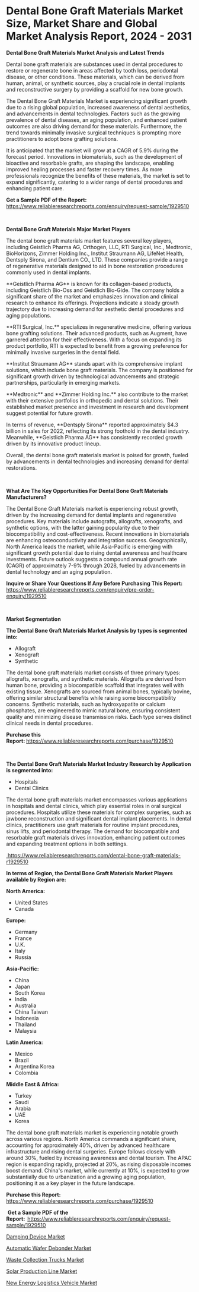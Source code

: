<p><h1>Dental Bone Graft Materials Market Size, Market Share and Global Market Analysis Report, 2024 - 2031</h1></p><p><strong>Dental Bone Graft Materials Market Analysis and Latest Trends</strong></p>
<p><p>Dental bone graft materials are substances used in dental procedures to restore or regenerate bone in areas affected by tooth loss, periodontal disease, or other conditions. These materials, which can be derived from human, animal, or synthetic sources, play a crucial role in dental implants and reconstructive surgery by providing a scaffold for new bone growth.</p><p>The Dental Bone Graft Materials Market is experiencing significant growth due to a rising global population, increased awareness of dental aesthetics, and advancements in dental technologies. Factors such as the growing prevalence of dental diseases, an aging population, and enhanced patient outcomes are also driving demand for these materials. Furthermore, the trend towards minimally invasive surgical techniques is prompting more practitioners to adopt bone grafting solutions.</p><p>It is anticipated that the market will grow at a CAGR of 5.9% during the forecast period. Innovations in biomaterials, such as the development of bioactive and resorbable grafts, are shaping the landscape, enabling improved healing processes and faster recovery times. As more professionals recognize the benefits of these materials, the market is set to expand significantly, catering to a wider range of dental procedures and enhancing patient care.</p></p>
<p><strong>Get a Sample PDF of the Report:&nbsp;</strong> <a href="https://www.reliableresearchreports.com/enquiry/request-sample/1929510?utm_campaign=83&utm_medium=2&utm_source=Github&utm_content=ia&utm_term=25102024&utm_id=dental-bone-graft-materials">https://www.reliableresearchreports.com/enquiry/request-sample/1929510</a></p>
<p>&nbsp;</p>
<p><strong>Dental Bone Graft Materials Major Market Players</strong></p>
<p><p>The dental bone graft materials market features several key players, including Geistlich Pharma AG, Orthogen, LLC, RTI Surgical, Inc., Medtronic, BioHorizons, Zimmer Holding Inc., Institut Straumann AG, LifeNet Health, Dentsply Sirona, and Dentium CO., LTD. These companies provide a range of regenerative materials designed to aid in bone restoration procedures commonly used in dental implants.</p><p>**Geistlich Pharma AG** is known for its collagen-based products, including Geistlich Bio-Oss and Geistlich Bio-Gide. The company holds a significant share of the market and emphasizes innovation and clinical research to enhance its offerings. Projections indicate a steady growth trajectory due to increasing demand for aesthetic dental procedures and aging populations.</p><p>**RTI Surgical, Inc.** specializes in regenerative medicine, offering various bone grafting solutions. Their advanced products, such as Augment, have garnered attention for their effectiveness. With a focus on expanding its product portfolio, RTI is expected to benefit from a growing preference for minimally invasive surgeries in the dental field.</p><p>**Institut Straumann AG** stands apart with its comprehensive implant solutions, which include bone graft materials. The company is positioned for significant growth driven by technological advancements and strategic partnerships, particularly in emerging markets.</p><p>**Medtronic** and **Zimmer Holding Inc.** also contribute to the market with their extensive portfolios in orthopedic and dental solutions. Their established market presence and investment in research and development suggest potential for future growth.</p><p>In terms of revenue, **Dentsply Sirona** reported approximately $4.3 billion in sales for 2022, reflecting its strong foothold in the dental industry. Meanwhile, **Geistlich Pharma AG** has consistently recorded growth driven by its innovative product lineup.</p><p>Overall, the dental bone graft materials market is poised for growth, fueled by advancements in dental technologies and increasing demand for dental restorations.</p></p>
<p>&nbsp;</p>
<p><strong>What Are The Key Opportunities For Dental Bone Graft Materials Manufacturers?</strong></p>
<p><p>The Dental Bone Graft Materials market is experiencing robust growth, driven by the increasing demand for dental implants and regenerative procedures. Key materials include autografts, allografts, xenografts, and synthetic options, with the latter gaining popularity due to their biocompatibility and cost-effectiveness. Recent innovations in biomaterials are enhancing osteoconductivity and integration success. Geographically, North America leads the market, while Asia-Pacific is emerging with significant growth potential due to rising dental awareness and healthcare investments. Future outlook suggests a compound annual growth rate (CAGR) of approximately 7-9% through 2028, fueled by advancements in dental technology and an aging population.</p></p>
<p><strong>Inquire or Share Your Questions If Any Before Purchasing This Report:</strong> <a href="https://www.reliableresearchreports.com/enquiry/pre-order-enquiry/1929510?utm_campaign=83&utm_medium=2&utm_source=Github&utm_content=ia&utm_term=25102024&utm_id=dental-bone-graft-materials">https://www.reliableresearchreports.com/enquiry/pre-order-enquiry/1929510</a></p>
<p>&nbsp;</p>
<p><strong>Market Segmentation</strong></p>
<p><strong>The Dental Bone Graft Materials Market Analysis by types is segmented into:</strong></p>
<p><ul><li>Allograft</li><li>Xenograft</li><li>Synthetic</li></ul></p>
<p><p>The dental bone graft materials market consists of three primary types: allografts, xenografts, and synthetic materials. Allografts are derived from human bone, providing a biocompatible scaffold that integrates well with existing tissue. Xenografts are sourced from animal bones, typically bovine, offering similar structural benefits while raising some biocompatibility concerns. Synthetic materials, such as hydroxyapatite or calcium phosphates, are engineered to mimic natural bone, ensuring consistent quality and minimizing disease transmission risks. Each type serves distinct clinical needs in dental procedures.</p></p>
<p><strong>Purchase this Report:&nbsp;</strong><a href="https://www.reliableresearchreports.com/purchase/1929510?utm_campaign=83&utm_medium=2&utm_source=Github&utm_content=ia&utm_term=25102024&utm_id=dental-bone-graft-materials">https://www.reliableresearchreports.com/purchase/1929510</a></p>
<p>&nbsp;</p>
<p><strong>The Dental Bone Graft Materials Market Industry Research by Application is segmented into:</strong></p>
<p><ul><li>Hospitals</li><li>Dental Clinics</li></ul></p>
<p><p>The dental bone graft materials market encompasses various applications in hospitals and dental clinics, which play essential roles in oral surgical procedures. Hospitals utilize these materials for complex surgeries, such as jawbone reconstruction and significant dental implant placements. In dental clinics, practitioners use graft materials for routine implant procedures, sinus lifts, and periodontal therapy. The demand for biocompatible and resorbable graft materials drives innovation, enhancing patient outcomes and expanding treatment options in both settings.</p></p>
<p><a href="https://www.reliableresearchreports.com/dental-bone-graft-materials-r1929510?utm_campaign=83&utm_medium=2&utm_source=Github&utm_content=ia&utm_term=25102024&utm_id=dental-bone-graft-materials">&nbsp;https://www.reliableresearchreports.com/dental-bone-graft-materials-r1929510</a></p>
<p><strong>In terms of Region, the Dental Bone Graft Materials Market Players available by Region are:</strong></p>
<p>
    <p> <strong> North America: </strong>
        <ul>
            <li>United States</li>
            <li>Canada</li>
        </ul>
        </p> 
    <p> <strong> Europe: </strong>
        <ul>
            <li>Germany</li>
            <li>France</li>
            <li>U.K.</li>
            <li>Italy</li>
            <li>Russia</li>
        </ul>
        </p> 
    <p> <strong> Asia-Pacific: </strong>
        <ul>
            <li>China</li>
            <li>Japan</li>
            <li>South Korea</li>
            <li>India</li>
            <li>Australia</li>
            <li>China Taiwan</li>
            <li>Indonesia</li>
            <li>Thailand</li>
            <li>Malaysia</li>
        </ul>
        </p> 
    <p> <strong> Latin America: </strong>
        <ul>
            <li>Mexico</li>
            <li>Brazil</li>
            <li>Argentina Korea</li>
            <li>Colombia</li>
        </ul>
        </p> 
    <p> <strong> Middle East & Africa: </strong>
        <ul>
            <li>Turkey</li>
            <li>Saudi</li>
            <li>Arabia</li>
            <li>UAE</li>
            <li>Korea</li>
        </ul>
    </p>
    </p>
<p><p>The dental bone graft materials market is experiencing notable growth across various regions. North America commands a significant share, accounting for approximately 40%, driven by advanced healthcare infrastructure and rising dental surgeries. Europe follows closely with around 30%, fueled by increasing awareness and dental tourism. The APAC region is expanding rapidly, projected at 20%, as rising disposable incomes boost demand. China's market, while currently at 10%, is expected to grow substantially due to urbanization and a growing aging population, positioning it as a key player in the future landscape.</p></p>
<p><strong>Purchase this Report: </strong><a href="https://www.reliableresearchreports.com/purchase/1929510?utm_campaign=83&utm_medium=2&utm_source=Github&utm_content=ia&utm_term=25102024&utm_id=dental-bone-graft-materials">https://www.reliableresearchreports.com/purchase/1929510</a></p>
<p>&nbsp;<strong>Get a Sample PDF of the Report:&nbsp;&nbsp;</strong><a href="https://www.reliableresearchreports.com/enquiry/request-sample/1929510?utm_campaign=83&utm_medium=2&utm_source=Github&utm_content=ia&utm_term=25102024&utm_id=dental-bone-graft-materials">https://www.reliableresearchreports.com/enquiry/request-sample/1929510</a></p>
<p><strong></strong></p>
<p><p><a href="https://issuu.com/reportprime-2/docs/damping-device-market-size-2030.ppt_66a8b8d831d1b0?utm_campaign=83&utm_medium=2&utm_source=Github&utm_content=ia&utm_term=25102024&utm_id=dental-bone-graft-materials">Damping Device Market</a></p><p><a href="https://www.linkedin.com/pulse/automatic-wafer-debonder-market-trends-focusing-insight-forecast-jv6dc?utm_campaign=83&utm_medium=2&utm_source=Github&utm_content=ia&utm_term=25102024&utm_id=dental-bone-graft-materials">Automatic Wafer Debonder Market</a></p><p><a href="https://github.com/Alanbrewer218/Market-Research-Report-List-1/blob/main/waste-collection-trucks-market.md?utm_campaign=83&utm_medium=2&utm_source=Github&utm_content=ia&utm_term=25102024&utm_id=dental-bone-graft-materials">Waste Collection Trucks Market</a></p><p><a href="https://issuu.com/reportprime-2/docs/solar-production-line-market-size-2_21b89833bf3086?utm_campaign=83&utm_medium=2&utm_source=Github&utm_content=ia&utm_term=25102024&utm_id=dental-bone-graft-materials">Solar Production Line Market</a></p><p><a href="https://github.com/kaufmannDavid16/Market-Research-Report-List-1/blob/main/new-energy-logistics-vehicle-market.md?utm_campaign=83&utm_medium=2&utm_source=Github&utm_content=ia&utm_term=25102024&utm_id=dental-bone-graft-materials">New Energy Logistics Vehicle Market</a></p></p>